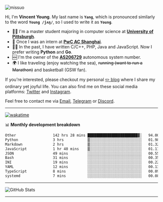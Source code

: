 <p align="left"> <img src="https://komarev.com/ghpvc/?username=missuo&label=Profile%20views&color=0e75b6&style=flat" alt="missuo" /> </p>


Hi, I'm **Vincent Young**. My last name is **`Yang`**, which is pronounced similarly to the word **`Young /jʌŋ/`**, so I used to write it as **`Young`**. 

-  👨‍🎓 I'm a master student majoring in computer science at [**University of Pittsburgh**](https://www.pitt.edu).
-  💼 Once I was an intern at **[PwC AC Shanghai](https://www.linkedin.com/company/pwc-ac-shanghai/)**.
-  👨‍💻 In the past, I have written C/C++, PHP, Java and JavaScript. Now I prefer writing **Python** and **Go**.
-  🆕 I'm the owner of the **[AS206729](https://bgp.tools/AS206729)** autonomous system number.
-  🌍 I like traveling (enjoy watching the sea), ~~running (want to run a Marathon)~~ and basketball (GSW fan).

If you're interested, please checkout my personal [✏️ blog](https://missuo.me/) where I share my ordinary yet joyful life. You can also find me on these social media platforms: [Twitter](https://twitter.com/m1ssuo) and [Instagram](https://www.instagram.com/m1ssuo).

Feel free to contact me via <a href="mailto:i@yyt.moe">Email</a>, [Telegram](https://t.me/missuo) or [Discord](https://discordapp.com/users/missuo#7448).

-------

[![wakatime](https://wakatime.com/badge/user/c13cd961-40ca-417a-afb6-1f9ea8ac295c.svg)](https://wakatime.com/@missuo)

📊 **Monthly development breakdown**
<!--START_SECTION:waka-->

```txt
Other                 142 hrs 28 mins ███████████████████████▓░   94.00 %
Python                3 hrs           ▒░░░░░░░░░░░░░░░░░░░░░░░░   01.98 %
Markdown              2 hrs           ▒░░░░░░░░░░░░░░░░░░░░░░░░   01.32 %
JavaScript            1 hr 40 mins    ▒░░░░░░░░░░░░░░░░░░░░░░░░   01.11 %
JSON                  49 mins         ░░░░░░░░░░░░░░░░░░░░░░░░░   00.55 %
Bash                  31 mins         ░░░░░░░░░░░░░░░░░░░░░░░░░   00.35 %
INI                   19 mins         ░░░░░░░░░░░░░░░░░░░░░░░░░   00.22 %
YAML                  12 mins         ░░░░░░░░░░░░░░░░░░░░░░░░░   00.13 %
TypeScript            8 mins          ░░░░░░░░░░░░░░░░░░░░░░░░░   00.09 %
systemd               7 mins          ░░░░░░░░░░░░░░░░░░░░░░░░░   00.08 %
```

<!--END_SECTION:waka-->

-------

![GitHub Stats](https://github-readme-stats-opal-alpha-76.vercel.app/api?username=missuo&show_icons=true&theme=transparent)

-------

